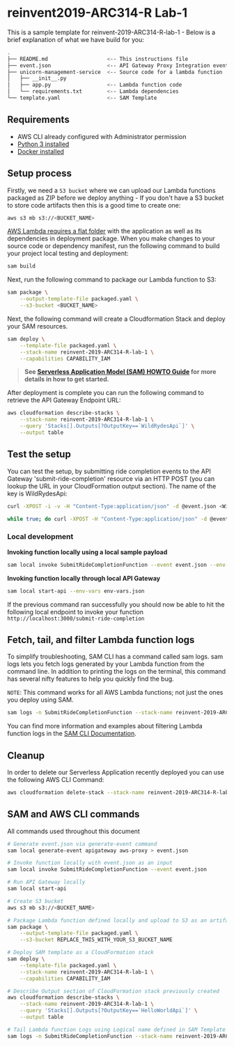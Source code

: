# reinvent2019-ARC314-R Lab-1

This is a sample template for reinvent-2019-ARC314-R-lab-1 - Below is a brief explanation of what we have build for you:

```bash
.
├── README.md                   <-- This instructions file
├── event.json                  <-- API Gateway Proxy Integration event payload
├── unicorn-management-service  <-- Source code for a lambda function
│   ├── __init__.py
│   ├── app.py                  <-- Lambda function code
│   └── requirements.txt        <-- Lambda dependencies
└── template.yaml               <-- SAM Template
```

## Requirements

* AWS CLI already configured with Administrator permission
* [Python 3 installed](https://www.python.org/downloads/)
* [Docker installed](https://www.docker.com/community-edition)

## Setup process

Firstly, we need a `S3 bucket` where we can upload our Lambda functions packaged as ZIP before we deploy anything - If you don't have a S3 bucket to store code artifacts then this is a good time to create one:

```bash
aws s3 mb s3://<BUCKET_NAME>
```

[AWS Lambda requires a flat folder](https://docs.aws.amazon.com/lambda/latest/dg/lambda-python-how-to-create-deployment-package.html) with the application as well as its dependencies in  deployment package. When you make changes to your source code or dependency manifest,
run the following command to build your project local testing and deployment:

```bash
sam build
```

Next, run the following command to package our Lambda function to S3:

```bash
sam package \
    --output-template-file packaged.yaml \
    --s3-bucket <BUCKET_NAME>
```

Next, the following command will create a Cloudformation Stack and deploy your SAM resources.

```bash
sam deploy \
    --template-file packaged.yaml \
    --stack-name reinvent-2019-ARC314-R-lab-1 \
    --capabilities CAPABILITY_IAM
```

> **See [Serverless Application Model (SAM) HOWTO Guide](https://docs.aws.amazon.com/serverless-application-model/latest/developerguide/serverless-quick-start.html) for more details in how to get started.**

After deployment is complete you can run the following command to retrieve the API Gateway Endpoint URL:

```bash
aws cloudformation describe-stacks \
    --stack-name reinvent-2019-ARC314-R-lab-1 \
    --query 'Stacks[].Outputs[?OutputKey==`WildRydesApi`]' \
    --output table
``` 


## Test the setup

You can test the setup, by submitting ride completion events to the API Gateway 'submit-ride-completion' resource via an HTTP POST (you can lookup the URL in your CloudFormation output section). The name of the key is WildRydesApi:

```bash
curl -XPOST -i -v -H "Content-Type:application/json" -d @event.json <WildRydesApi>

while true; do curl -XPOST -H "Content-Type:application/json" -d @event.json --silent --write-out "%{http_code}\n" --output /dev/null <WildRydesApi>; sleep 1; done
```

### Local development

**Invoking function locally using a local sample payload**

```bash
sam local invoke SubmitRideCompletionFunction --event event.json --env-vars env-vars.json 
```

**Invoking function locally through local API Gateway**

```bash
sam local start-api --env-vars env-vars.json
```

If the previous command ran successfully you should now be able to hit the following local endpoint to invoke your function `http://localhost:3000/submit-ride-completion`


## Fetch, tail, and filter Lambda function logs

To simplify troubleshooting, SAM CLI has a command called sam logs. sam logs lets you fetch logs generated by your Lambda function from the command line. In addition to printing the logs on the terminal, this command has several nifty features to help you quickly find the bug.

`NOTE`: This command works for all AWS Lambda functions; not just the ones you deploy using SAM.

```bash
sam logs -n SubmitRideCompletionFunction --stack-name reinvent-2019-ARC314-R-lab-1 --tail
```

You can find more information and examples about filtering Lambda function logs in the [SAM CLI Documentation](https://docs.aws.amazon.com/serverless-application-model/latest/developerguide/serverless-sam-cli-logging.html).


## Cleanup

In order to delete our Serverless Application recently deployed you can use the following AWS CLI Command:

```bash
aws cloudformation delete-stack --stack-name reinvent-2019-ARC314-R-lab-1
```



## SAM and AWS CLI commands

All commands used throughout this document

```bash
# Generate event.json via generate-event command
sam local generate-event apigateway aws-proxy > event.json

# Invoke function locally with event.json as an input
sam local invoke SubmitRideCompletionFunction --event event.json

# Run API Gateway locally
sam local start-api

# Create S3 bucket
aws s3 mb s3://<BUCKET_NAME>

# Package Lambda function defined locally and upload to S3 as an artifact
sam package \
    --output-template-file packaged.yaml \
    --s3-bucket REPLACE_THIS_WITH_YOUR_S3_BUCKET_NAME

# Deploy SAM template as a CloudFormation stack
sam deploy \
    --template-file packaged.yaml \
    --stack-name reinvent-2019-ARC314-R-lab-1 \
    --capabilities CAPABILITY_IAM

# Describe Output section of CloudFormation stack previously created
aws cloudformation describe-stacks \
    --stack-name reinvent-2019-ARC314-R-lab-1 \
    --query 'Stacks[].Outputs[?OutputKey==`HelloWorldApi`]' \
    --output table

# Tail Lambda function Logs using Logical name defined in SAM Template
sam logs -n SubmitRideCompletionFunction --stack-name reinvent-2019-ARC314-R-lab-1 --tail
```